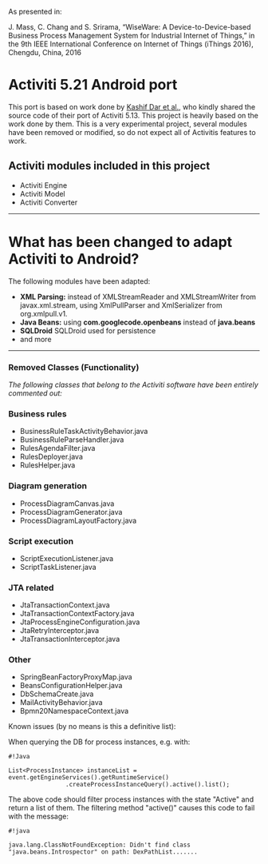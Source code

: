 As presented in:

J. Mass, C. Chang and S. Srirama, “WiseWare: A Device-to-Device-based Business Process Management System for Industrial Internet of Things,” in the 9th IEEE International Conference on Internet of Things (iThings 2016), Chengdu, China, 2016

# Activiti 5.21 Android port #
This port is based on work done by  [Kashif Dar et al.](http://www.sciencedirect.com/science/article/pii/S1574119214001862), who kindly shared the source code of their port of Activiti 5.13. This project is heavily based on the work done by them.
This is a very experimental project, several modules have been removed or modified, so do not expect all of Activitis features to work.

## Activiti modules included in this project ##

* Activiti Engine
* Activiti Model
* Activiti Converter


-----------------------
# What has been changed to adapt Activiti to Android? #

The following modules have been adapted:

* **XML Parsing:** instead of XMLStreamReader and XMLStreamWriter from javax.xml.stream, using XmlPullParser and XmlSerializer from org.xmlpull.v1.
* **Java Beans:** using **com.googlecode.openbeans** instead of **java.beans**
* **SQLDroid** SQLDroid used for persistence
* and more


-----------------------
### Removed Classes (Functionality) ###
*The following classes that belong to the Activiti software have been entirely commented out:*

### Business rules ###
* BusinessRuleTaskActivityBehavior.java
* BusinessRuleParseHandler.java
* RulesAgendaFilter.java
* RulesDeployer.java
* RulesHelper.java

### Diagram generation ###
* ProcessDiagramCanvas.java
* ProcessDiagramGenerator.java
* ProcessDiagramLayoutFactory.java

### Script execution ###
* ScriptExecutionListener.java
* ScriptTaskListener.java

### JTA related ###
* JtaTransactionContext.java
* JtaTransactionContextFactory.java
* JtaProcessEngineConfiguration.java
* JtaRetryInterceptor.java
* JtaTransactionInterceptor.java

### Other ###
* SpringBeanFactoryProxyMap.java
* BeansConfigurationHelper.java
* DbSchemaCreate.java
* MailActivityBehavior.java
* Bpmn20NamespaceContext.java

Known issues (by no means is this a definitive list):

When querying the DB for process instances, e.g. with:

```
#!Java

List<ProcessInstance> instanceList = event.getEngineServices().getRuntimeService()
                .createProcessInstanceQuery().active().list();
```
The above code should filter process instances with the state "Active" and return a list of them. The filtering method "active()" causes this code to fail with the message:

```
#!java

java.lang.ClassNotFoundException: Didn't find class "java.beans.Introspector" on path: DexPathList.......
```
